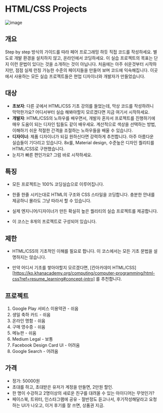 # HTML/CSS Projects

![image](https://res.cloudinary.com/dyiqg9qhi/image/upload/v1533081749/img-hero-08_ihzgkd.jpg)

## 개요

Step by step 방식의 가이드를 따라 페어 프로그래밍 하듯 직접 코드를 작성하세요. 별도로 개발 환경을 설치하지 않고, 온라인에서 코딩하세요. 이 실습 프로젝트의 목표는 단지 이런 문법이 있다는 것을 소개하는 것이 아닙니다. 처음에는 아주 쉬운것부터 시작하지만, 점점 실제 런칭 가능한 수준의 페이지들을 만들어 보며 코드에 익숙해집니다. 이곳에서 사용하는 모든 실습 프로젝트들은 현업 디자이너와 개발자가 만들었습니다.



## 대상

* **초보자**: 다른 곳에서 HTML/CSS 기초 강의를 들었는데, 막상 코드를 작성하려니 막막한가요? 어디서부터 실습 해봐야할지 모르겠다면 지금 여기서 시작하세요.
* **개발자**: HTML/CSS의 노하우를 배우면서, 개발자 혼자서 프로젝트를 진행하기에 매우 도움이 되는 디자인 팁들도 같이 배우세요. 계산적으로 색상을 선택하는 방법, 이해하기 쉬운 적절한 간격을 조절하는 노하우들을 배울 수 있습니다.
* **디자이너**: 제품 디자이너가 되길 원하신다면 강력하게 추천합니다. 아주 아름다운 실습들이 기다리고 있습니다. 8x룰, Material design, 수준높은 디자인 퀄리티를 HTML/CSS로 구현했습니다.
* 눈치가 빠른 편인가요? 그럼 바로 시작하세요.



## 특징

* 모든 프로젝트는 100% 코딩실습으로 이루어집니다. 

* 한줄 한줄 시키는대로 HTML의 구조와 CSS 스타일을 코딩합니다. 충분한 안내를 제공하니 몰라도 그냥 따라서 할 수 있습니다.

* 실제 엔지니어/디자이너가 만든 확실히 높은 퀄리티의 실습 프로젝트를 제공합니다.

* 이 코스는 8개의 프로젝트로 구성되어 있습니다.

  

## 제한

* HTML/CSS의 기초적인 이해를 필요로 합니다. 이 코스에서는 모든 기초 문법을 설명하지는 않습니다. 

* 만약 어디서 기초를 쌓아야할지 모르겠다면, [칸아카데미 HTML/CSS][https://ko.khanacademy.org/computing/computer-programming/html-css?ref=resume_learning#concept-intro] 를 추천합니다.

  

## 프로젝트

1. Google Play 서비스 이용약관 - 쉬움
2. 생일 축하 카드 - 쉬움
3. 온라인 명함 - 쉬움
4. 구매 영수증 - 쉬움
5. 메뉴판 - 쉬움
6. Medium Legal - 보통
7. Facebook Design Card UI - 어려움
8. Google Search - 어려움



## 가격

- 정가: 50000원
- 초대를 하고, 초대받은 유저가 계정을 만들면, 2만원 할인.
- 한 명이 수강하고 2명이상의 새로운 친구를 대려올 수 있는 아이디어는 무엇인가?
- 페이스북, 트위터, 인스타그램에 공유 - 절반정도 듣고나서, 후기작성해달라고 요청하는 UI가 나오고, 이거 후기를 잘 쓰면, 상품권 지금.

